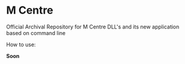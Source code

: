 # M Centre
Official Archival Repository for M Centre DLL's and its new application based on command line

How to use:

**Soon**
